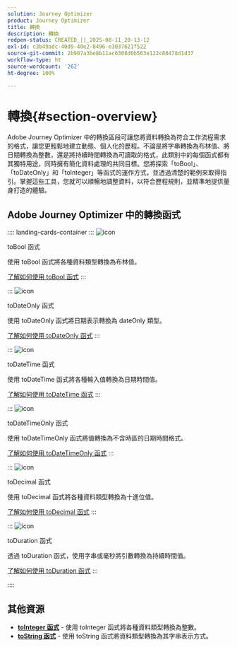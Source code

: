 ```yaml
---
solution: Journey Optimizer
product: Journey Optimizer
title: 轉換
description: 轉換
redpen-status: CREATED_||_2025-08-11_20-13-12
exl-id: c3b49adc-40d9-40e2-8496-e3037621f522
source-git-commit: 2b907a3be8b11ac6308d0b563e122c88478d1d37
workflow-type: ht
source-wordcount: '262'
ht-degree: 100%

---
```


# 轉換{#section-overview}

Adobe Journey Optimizer 中的轉換區段可讓您將資料轉換為符合工作流程需求的格式，讓您更輕鬆地建立動態、個人化的歷程。不論是將字串轉換為布林值、將日期轉換為整數，還是將持續時間轉換為可讀取的格式，此類別中的每個函式都有其獨特用途，同時擁有簡化資料處理的共同目標。您將探索「toBool」、「toDateOnly」和「toInteger」等函式的運作方式，並透過清楚的範例來取得指引。掌握這些工具，您就可以順暢地調整資料，以符合歷程規則，並精準地提供量身打造的體驗。

## Adobe Journey Optimizer 中的轉換函式

:::: landing-cards-container
:::
![icon](https://cdn.experienceleague.adobe.com/icons/code-branch.svg?lang=zh-Hant)

toBool 函式

使用 toBool 函式將各種資料類型轉換為布林值。

[了解如何使用 toBool 函式](../using/building-journeys/functions/functiontobool.md)
:::

:::
![icon](https://cdn.experienceleague.adobe.com/icons/code-branch.svg?lang=zh-Hant)

toDateOnly 函式

使用 toDateOnly 函式將日期表示轉換為 dateOnly 類型。

[了解如何使用 toDateOnly 函式](../using/building-journeys/functions/functiontodateonly.md)
:::

:::
![icon](https://cdn.experienceleague.adobe.com/icons/code-branch.svg?lang=zh-Hant)

toDateTime 函式

使用 toDateTime 函式將各種輸入值轉換為日期時間值。

[了解如何使用 toDateTime 函式](../using/building-journeys/functions/functiontodatetime.md)
:::

:::
![icon](https://cdn.experienceleague.adobe.com/icons/code-branch.svg?lang=zh-Hant)

toDateTimeOnly 函式

使用 toDateTimeOnly 函式將值轉換為不含時區的日期時間格式。

[了解如何使用 toDateTimeOnly 函式](../using/building-journeys/functions/functiontodatetimeonly.md)
:::

:::
![icon](https://cdn.experienceleague.adobe.com/icons/code-branch.svg?lang=zh-Hant)

toDecimal 函式

使用 toDecimal 函式將各種資料類型轉換為十進位值。

[了解如何使用 toDecimal 函式](../using/building-journeys/functions/functiontodecimal.md)
:::

:::
![icon](https://cdn.experienceleague.adobe.com/icons/code-branch.svg?lang=zh-Hant)

toDuration 函式

透過 toDuration 函式，使用字串或毫秒將引數轉換為持續時間值。

[了解如何使用 toDuration 函式](../using/building-journeys/functions/functiontoduration.md)
:::

::::


## 其他資源

- **[toInteger 函式](../using/building-journeys/functions/functiontointeger.md)** - 使用 toInteger 函式將各種資料類型轉換為整數。
- **[toString 函式](../using/building-journeys/functions/functiontostring.md)** - 使用 toString 函式將資料類型轉換為其字串表示方式。
